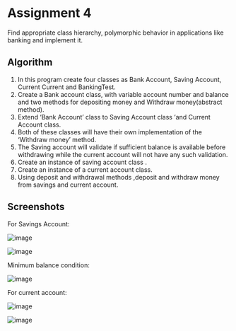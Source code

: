 
# Assignment 4

Find appropriate class hierarchy, polymorphic behavior in applications like banking and implement it.


## Algorithm

1. In this program create four classes as Bank Account, Saving Account, Current Current and BankingTest.
2. Create a Bank account class, with variable account number and balance and two methods for depositing money and Withdraw money(abstract method).
3. Extend ‘Bank Account’ class to Saving Account class ‘and Current Account class.
4. Both of these classes will have their own implementation of the ‘Withdraw money’ method.
5. The Saving account will validate if sufficient balance is available before withdrawing while the current account will not have any such validation.
6. Create an instance of saving account class .
7. Create an instance of a current account class.
8. Using deposit and withdrawal methods ,deposit and withdraw money from savings and current account.


## Screenshots
For Savings Account:

![image](https://user-images.githubusercontent.com/82442807/141121130-a1e98952-99c6-4203-b12c-4373b83b78f8.png)

![image](https://user-images.githubusercontent.com/82442807/141121138-1eb334c9-7443-4c63-8135-dcdbdbbd4b02.png)

Minimum balance condition:

![image](https://user-images.githubusercontent.com/82442807/141121274-cedc0ae8-31a5-4eea-98cf-86a62e0c22a1.png)

For current account:

![image](https://user-images.githubusercontent.com/82442807/141121388-318bdbf6-b743-4b44-a1f2-ebac5a8da6af.png)

![image](https://user-images.githubusercontent.com/82442807/141121396-3a8386d3-9a88-43af-8162-cfea4d5718d4.png)
